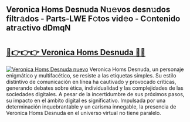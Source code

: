 ## Veronica Homs Desnuda N𝚞𝚎vos desn𝚞dos filtr𝚊dos - Parts-LWE F𝚘tos vid𝚎o - C𝚘ntenido atr𝚊ctivo dDmqN

# <h2><a href="http://mb30kbr.tromn.icu/?c=Veronica+Homs+Desnuda">🔗👉👉👉 Veronica Homs Desnuda 🔗🔗</a></h2>

[![Veronica Homs Desnuda nuevo](https://i.imgur.com/pEAQMta.gif)](http://mb30kbr.tromn.icu/?c=Veronica+Homs+Desnuda)
Veronica Homs Desnuda, un personaje enigmático y multifacético, se resiste a las etiquetas simples. Su estilo distintivo de comunicación en línea ha cautivado y provocado críticas, generando debates sobre ética, individualidad y las complejidades de las sociedades digitales. A pesar de la incertidumbre de sus próximos pasos, su impacto en el ámbito digital es significativo. Impulsada por una determinación inquebrantable y un carisma innegable, la presencia de Veronica Homs Desnuda en el universo virtual no tiene paralelo.
